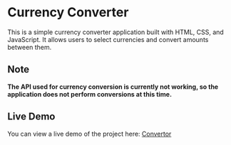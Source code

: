 # Currency Converter

This is a simple currency converter application built with HTML, CSS, and JavaScript. It allows users to select currencies and convert amounts between them.

## Note

**The API used for currency conversion is currently not working, so the application does not perform conversions at this time.**


## Live Demo

You can view a live demo of the project here: [Convertor](https://shreyj03.github.io/Currency-Convertor/)
